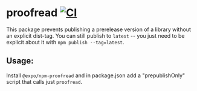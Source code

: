 # proofread [![CI](https://github.com/expo/npm-proofread/actions/workflows/ci.yml/badge.svg)](https://github.com/expo/npm-proofread/actions/workflows/ci.yml)

This package prevents publishing a prerelease version of a library without an explicit dist-tag. You can still publish to `latest` -- you just need to be explicit about it with `npm publish --tag=latest`.
    
## Usage:

Install `@expo/npm-proofread` and in package.json add a "prepublishOnly" script that calls just `proofread`.
